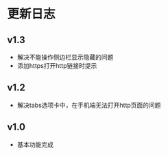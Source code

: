 
# 更新日志


## v1.3
- 解决不能操作侧边栏显示隐藏的问题
- 添加https打开http链接时提示

## v1.2
- 解决tabs选项卡中，在手机端无法打开http页面的问题

## v1.0
- 基本功能完成